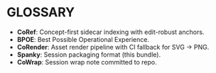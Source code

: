 # GLOSSARY

- **CoRef**: Concept-first sidecar indexing with edit-robust anchors.
- **BPOE**: Best Possible Operational Experience.
- **CoRender**: Asset render pipeline with CI fallback for SVG → PNG.
- **Spanky**: Session packaging format (this bundle).
- **CoWrap**: Session wrap note committed to repo.
